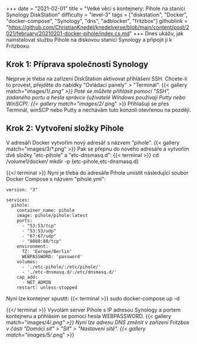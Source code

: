 +++
date = "2021-02-01"
title = "Velké věci s kontejnery: Pihole na stanici Synology DiskStation"
difficulty = "level-3"
tags = ["diskstation", "Docker", "docker-compose", "Synology", "dns", "adblocker", "fritzbox"]
githublink = "https://github.com/ChristianKnedel/knedelverse/blob/main/content/post/2021/february/20210201-docker-pihole/index.cs.md"
+++
Dnes ukážu, jak nainstalovat službu Pihole na diskovou stanici Synology a připojit ji k Fritzboxu.
## Krok 1: Příprava společnosti Synology
Nejprve je třeba na zařízení DiskStation aktivovat přihlášení SSH. Chcete-li to provést, přejděte do nabídky "Ovládací panely" > "Terminál".
{{< gallery match="images/1/*.png" >}}
Poté se můžete přihlásit pomocí "SSH", zadaného portu a hesla správce (uživatelé Windows používají Putty nebo WinSCP).
{{< gallery match="images/2/*.png" >}}
Přihlašuji se přes Terminál, winSCP nebo Putty a nechávám tuto konzoli otevřenou na později.
## Krok 2: Vytvoření složky Pihole
V adresáři Docker vytvořím nový adresář s názvem "pihole".
{{< gallery match="images/3/*.png" >}}
Pak se přepnu do nového adresáře a vytvořím dvě složky "etc-pihole" a "etc-dnsmasq.d":
{{< terminal >}}
cd /volume1/docker/
mkdir -p {etc-pihole,etc-dnsmasq.d}

{{</ terminal >}}
Nyní je třeba do adresáře Pihole umístit následující soubor Docker Compose s názvem "pihole.yml":
```
version: "3"

services:
  pihole:
    container_name: pihole
    image: pihole/pihole:latest
    ports:
      - "53:53/tcp"
      - "53:53/udp"
      - "67:67/udp"
      - "8080:80/tcp"
    environment:
      TZ: 'Europe/Berlin'
      WEBPASSWORD: 'password'
    volumes:
      - './etc-pihole/:/etc/pihole/'
      - './etc-dnsmasq.d/:/etc/dnsmasq.d/'
    cap_add:
      - NET_ADMIN
    restart: unless-stopped

```
Nyní lze kontejner spustit:
{{< terminal >}}
sudo docker-compose up -d

{{</ terminal >}}
Vyvolám server Pihole s IP adresou Synology a portem kontejneru a přihlásím se pomocí hesla WEBPASSWORD.
{{< gallery match="images/4/*.png" >}}
Nyní lze adresu DNS změnit v zařízení Fritzbox v části "Domácí síť" > "Síť" > "Nastavení sítě".
{{< gallery match="images/5/*.png" >}}